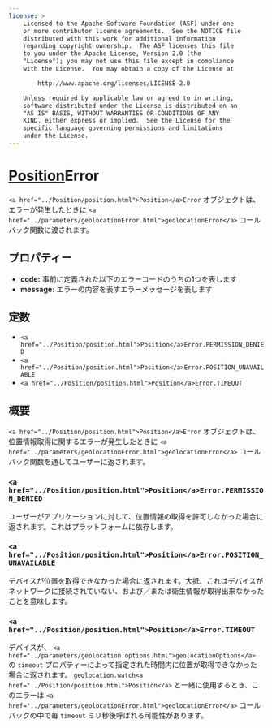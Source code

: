 ```yaml
---
license: >
    Licensed to the Apache Software Foundation (ASF) under one
    or more contributor license agreements.  See the NOTICE file
    distributed with this work for additional information
    regarding copyright ownership.  The ASF licenses this file
    to you under the Apache License, Version 2.0 (the
    "License"); you may not use this file except in compliance
    with the License.  You may obtain a copy of the License at

        http://www.apache.org/licenses/LICENSE-2.0

    Unless required by applicable law or agreed to in writing,
    software distributed under the License is distributed on an
    "AS IS" BASIS, WITHOUT WARRANTIES OR CONDITIONS OF ANY
    KIND, either express or implied.  See the License for the
    specific language governing permissions and limitations
    under the License.
---
```


<a href="../Position/position.html">Position</a>Error
========

`<a href="../Position/position.html">Position</a>Error` オブジェクトは、エラーが発生したときに `<a href="../parameters/geolocationError.html">geolocationError</a>` コールバック関数に渡されます。

プロパティー
----------

- __code:__ 事前に定義された以下のエラーコードのうちの1つを表します
- __message:__ エラーの内容を表すエラーメッセージを表します

定数
---------

- `<a href="../Position/position.html">Position</a>Error.PERMISSION_DENIED`
- `<a href="../Position/position.html">Position</a>Error.POSITION_UNAVAILABLE`
- `<a href="../Position/position.html">Position</a>Error.TIMEOUT`

概要
-----------

`<a href="../Position/position.html">Position</a>Error` オブジェクトは、位置情報取得に関するエラーが発生したときに `<a href="../parameters/geolocationError.html">geolocationError</a>` コールバック関数を通してユーザーに返されます。

### `<a href="../Position/position.html">Position</a>Error.PERMISSION_DENIED`

ユーザーがアプリケーションに対して、位置情報の取得を許可しなかった場合に返されます。これはプラットフォームに依存します。

### `<a href="../Position/position.html">Position</a>Error.POSITION_UNAVAILABLE`

デバイスが位置を取得できなかった場合に返されます。大抵、これはデバイスがネットワークに接続されていない、および／または衛生情報が取得出来なかったことを意味します。

### `<a href="../Position/position.html">Position</a>Error.TIMEOUT`

デバイスが、 `<a href="../parameters/geolocation.options.html">geolocationOptions</a>` の `timeout` プロパティーによって指定された時間内に位置が取得できなかった場合に返されます。 `geolocation.watch<a href="../Position/position.html">Position</a>` と一緒に使用するとき、このエラーは `<a href="../parameters/geolocationError.html">geolocationError</a>` コールバックの中で毎 `timeout` ミリ秒後呼ばれる可能性があります。
